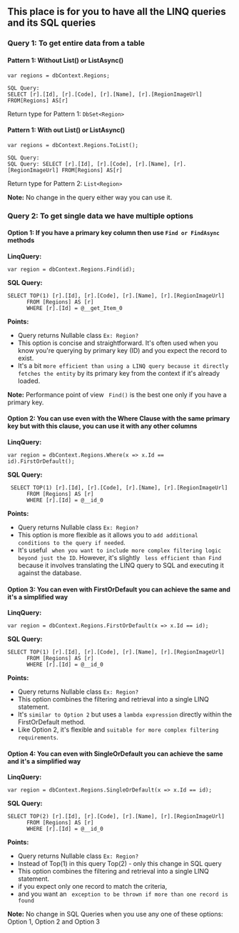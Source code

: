 ## This place is for you to have all the LINQ queries and its SQL queries

### Query 1: To get entire data from a table
#### Pattern 1: Without List() or ListAsync()
```
var regions = dbContext.Regions;
```

```
SQL Query: 
SELECT [r].[Id], [r].[Code], [r].[Name], [r].[RegionImageUrl] FROM[Regions] AS[r]
```
Return type for Pattern 1: ```DbSet<Region>```

#### Pattern 1: With out List() or ListAsync()
```
var regions = dbContext.Regions.ToList();
```

```
SQL Query: 
SQL Query: SELECT [r].[Id], [r].[Code], [r].[Name], [r].[RegionImageUrl] FROM[Regions] AS[r]
```
Return type for Pattern 2: ```List<Region>```

**Note:** No change in the query either way you can use it.
           
### Query 2: To get single data we have multiple options
#### Option 1: If you have a primary key column then use ```Find or FindAsync``` methods

**LinqQuery:** 
```
var region = dbContext.Regions.Find(id);
```
**SQL Query:**
```
SELECT TOP(1) [r].[Id], [r].[Code], [r].[Name], [r].[RegionImageUrl]
      FROM [Regions] AS [r]
      WHERE [r].[Id] = @__get_Item_0
```
**Points:**
- Query returns Nullable class ```Ex: Region?```
- This option is concise and straightforward. It's often used when you know you're querying by primary key (ID) and you expect the record to exist. 
- It's a bit ```more efficient than using a LINQ query because it directly fetches the entity``` by its primary key from the context if it's already loaded.

**Note:** Performance point of view ``` Find()``` is the best one only if you have a primary key.

#### Option 2: You can use even with the Where Clause with the same primary key but with this clause, you can use it with any other columns

**LinqQuery:** 
```
var region = dbContext.Regions.Where(x => x.Id == id).FirstOrDefault();
```
**SQL Query:**
```
 SELECT TOP(1) [r].[Id], [r].[Code], [r].[Name], [r].[RegionImageUrl]
      FROM [Regions] AS [r]
      WHERE [r].[Id] = @__id_0
```
**Points:**
- Query returns Nullable class ```Ex: Region?```
- This option is more flexible as it allows you to ```add additional conditions to the query if needed```. 
- It's useful ``` when you want to include more complex filtering logic beyond just the ID```. However, it's slightly ``` less efficient than Find``` because it involves translating the LINQ query to SQL and executing it against the database.

#### Option 3: You can even with FirstOrDefault you can achieve the same and it's a simplified way

**LinqQuery:** 
```
var region = dbContext.Regions.FirstOrDefault(x => x.Id == id);
```
**SQL Query:**
```
SELECT TOP(1) [r].[Id], [r].[Code], [r].[Name], [r].[RegionImageUrl]
      FROM [Regions] AS [r]
      WHERE [r].[Id] = @__id_0
```
**Points:**
- Query returns Nullable class ```Ex: Region?```
- This option combines the filtering and retrieval into a single LINQ statement. 
- It's ```similar to Option 2``` but uses a ```lambda expression``` directly within the FirstOrDefault method. 
- Like Option 2, it's flexible and ```suitable for more complex filtering requirements```.

#### Option 4: You can even with SingleOrDefault you can achieve the same and it's a simplified way

**LinqQuery:** 
```
var region = dbContext.Regions.SingleOrDefault(x => x.Id == id);
```
**SQL Query:**
```
SELECT TOP(2) [r].[Id], [r].[Code], [r].[Name], [r].[RegionImageUrl]
      FROM [Regions] AS [r]
      WHERE [r].[Id] = @__id_0
```
**Points:**
- Query returns Nullable class ```Ex: Region?```
- Instead of Top(1) in this query Top(2) - only this change in SQL query
- This option combines the filtering and retrieval into a single LINQ statement. 
- if you expect only one record to match the criteria, 
- and you want an ``` exception to be thrown if more than one record is found```

**Note:** No change in SQL Queries when you use any one of these options: Option 1, Option 2 and Option 3 
